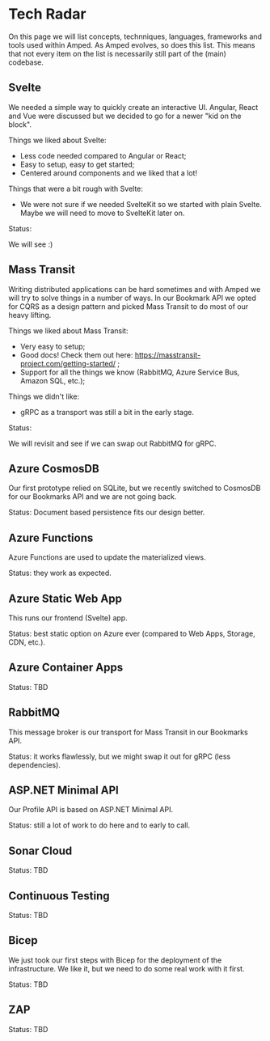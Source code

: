# Tech Radar

On this page we will list concepts, technniques, languages, frameworks and tools used within Amped. As Amped evolves, so does this list. This means that not every item on the list is necessarily still part of the (main) codebase. 

## Svelte

We needed a simple way to quickly create an interactive UI. Angular, React and Vue were discussed but we decided to go for a newer "kid on the block". 

Things we liked about Svelte:

- Less code needed compared to Angular or React;
- Easy to setup, easy to get started;
- Centered around components and we liked that a lot!

Things that were a bit rough with Svelte:

- We were not sure if we needed SvelteKit so we started with plain Svelte. Maybe we will need to move to SvelteKit later on.

Status:

We will see :)

## Mass Transit

Writing distributed applications can be hard sometimes and with Amped we will try to solve things in a number of ways. In our Bookmark API we opted for CQRS as a design pattern and picked Mass Transit to do most of our heavy lifting.

Things we liked about Mass Transit:

- Very easy to setup;
- Good docs! Check them out here: https://masstransit-project.com/getting-started/ ;
- Support for all the things we know (RabbitMQ, Azure Service Bus, Amazon SQL, etc.);

Things we didn't like:

- gRPC as a transport was still a bit in the early stage.

Status:

We will revisit and see if we can swap out RabbitMQ for gRPC.

## Azure CosmosDB

Our first prototype relied on SQLite, but we recently switched to CosmosDB for our Bookmarks API and we are not going back. 

Status: Document based persistence fits our design better.

## Azure Functions

Azure Functions are used to update the materialized views.

Status: they work as expected. 

## Azure Static Web App

This runs our frontend (Svelte) app. 

Status: best static option on Azure ever (compared to Web Apps, Storage, CDN, etc.).

## Azure Container Apps

Status: TBD

## RabbitMQ

This message broker is our transport for Mass Transit in our Bookmarks API. 

Status: it works flawlessly, but we might swap it out for gRPC (less dependencies).

## ASP.NET Minimal API

Our Profile API is based on ASP.NET Minimal API.

Status: still a lot of work to do here and to early to call.

## Sonar Cloud

Status: TBD

## Continuous Testing

Status: TBD

## Bicep

We just took our first steps with Bicep for the deployment of the infrastructure. We like it, but we need to do some real work with it first.

Status: TBD

## ZAP

Status: TBD
